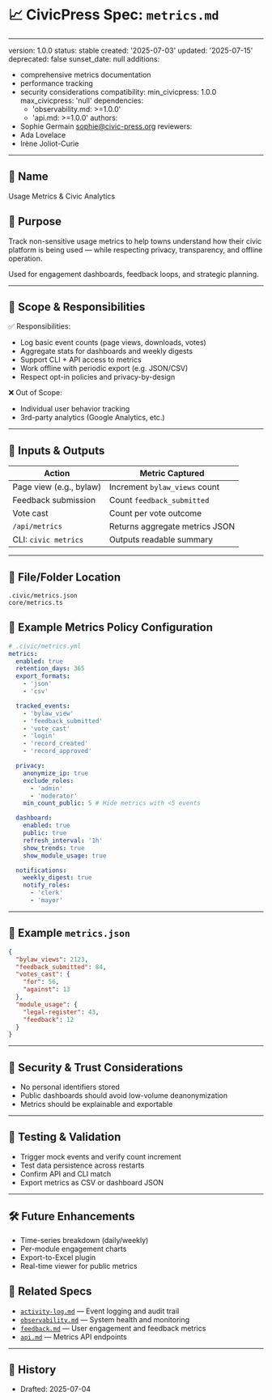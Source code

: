 # 📈 CivicPress Spec: `metrics.md`

---

version: 1.0.0 status: stable created: '2025-07-03' updated: '2025-07-15'
deprecated: false sunset_date: null additions:

- comprehensive metrics documentation
- performance tracking
- security considerations compatibility: min_civicpress: 1.0.0 max_civicpress:
  'null' dependencies:
  - 'observability.md: >=1.0.0'
  - 'api.md: >=1.0.0' authors:
- Sophie Germain <sophie@civic-press.org> reviewers:
- Ada Lovelace
- Irène Joliot-Curie

---

## 📛 Name

Usage Metrics & Civic Analytics

## 🎯 Purpose

Track non-sensitive usage metrics to help towns understand how their civic
platform is being used — while respecting privacy, transparency, and offline
operation.

Used for engagement dashboards, feedback loops, and strategic planning.

---

## 🧩 Scope & Responsibilities

✅ Responsibilities:

- Log basic event counts (page views, downloads, votes)
- Aggregate stats for dashboards and weekly digests
- Support CLI + API access to metrics
- Work offline with periodic export (e.g. JSON/CSV)
- Respect opt-in policies and privacy-by-design

❌ Out of Scope:

- Individual user behavior tracking
- 3rd-party analytics (Google Analytics, etc.)

---

## 🔗 Inputs & Outputs

| Action                  | Metric Captured                |
| ----------------------- | ------------------------------ |
| Page view (e.g., bylaw) | Increment `bylaw_views` count  |
| Feedback submission     | Count `feedback_submitted`     |
| Vote cast               | Count per vote outcome         |
| `/api/metrics`          | Returns aggregate metrics JSON |
| CLI: `civic metrics`    | Outputs readable summary       |

---

## 📂 File/Folder Location

```
.civic/metrics.json
core/metrics.ts
```

## 📝 Example Metrics Policy Configuration

```yaml
# .civic/metrics.yml
metrics:
  enabled: true
  retention_days: 365
  export_formats:
    - 'json'
    - 'csv'

  tracked_events:
    - 'bylaw_view'
    - 'feedback_submitted'
    - 'vote_cast'
    - 'login'
    - 'record_created'
    - 'record_approved'

  privacy:
    anonymize_ip: true
    exclude_roles:
      - 'admin'
      - 'moderator'
    min_count_public: 5 # Hide metrics with <5 events

  dashboard:
    enabled: true
    public: true
    refresh_interval: '1h'
    show_trends: true
    show_module_usage: true

  notifications:
    weekly_digest: true
    notify_roles:
      - 'clerk'
      - 'mayor'
```

---

## 📝 Example `metrics.json`

```json
{
  "bylaw_views": 2123,
  "feedback_submitted": 84,
  "votes_cast": {
    "for": 56,
    "against": 13
  },
  "module_usage": {
    "legal-register": 43,
    "feedback": 12
  }
}
```

---

## 🔐 Security & Trust Considerations

- No personal identifiers stored
- Public dashboards should avoid low-volume deanonymization
- Metrics should be explainable and exportable

---

## 🧪 Testing & Validation

- Trigger mock events and verify count increment
- Test data persistence across restarts
- Confirm API and CLI match
- Export metrics as CSV or dashboard JSON

---

## 🛠️ Future Enhancements

- Time-series breakdown (daily/weekly)
- Per-module engagement charts
- Export-to-Excel plugin
- Real-time viewer for public metrics

## 🔗 Related Specs

- [`activity-log.md`](./activity-log.md) — Event logging and audit trail
- [`observability.md`](./observability.md) — System health and monitoring
- [`feedback.md`](./feedback.md) — User engagement and feedback metrics
- [`api.md`](./api.md) — Metrics API endpoints

---

## 📅 History

- Drafted: 2025-07-04
